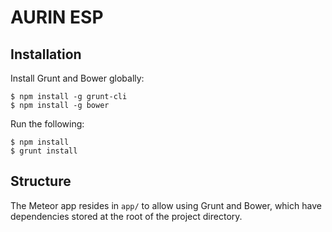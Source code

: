 AURIN ESP
============

Installation
------------
Install Grunt and Bower globally:

	$ npm install -g grunt-cli
	$ npm install -g bower

Run the following:

	$ npm install
	$ grunt install

Structure
------------
The Meteor app resides in `app/` to allow using Grunt and Bower, which have dependencies stored at the root of the project directory.
